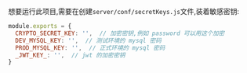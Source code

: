 想要运行此项目,需要在创建`server/conf/secretKeys.js`文件,装着敏感密钥:
```js
module.exports = {
  CRYPTO_SECRET_KEY: '',  // 加密密钥,例如 password 可以用这个加密
  DEV_MYSQL_KEY: '',  // 测试环境的 mysql 密码
  PROD_MYSQL_KEY: '',  // 正式环境的 mysql 密码
  _JWT_KEY_: '',  // jwt 的加密密钥
}
```